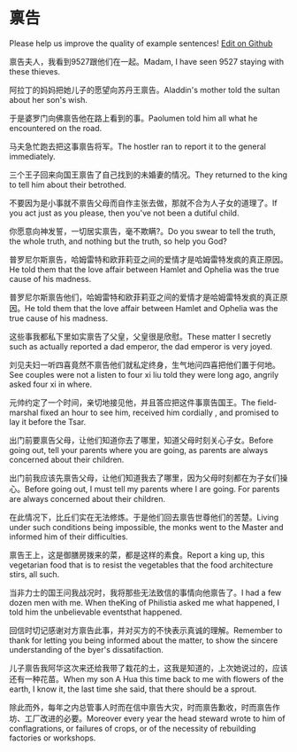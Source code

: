 # 禀告

Please help us improve the quality of example sentences! [Edit on Github](https://github.com/jiyushe/jiyu-example-sentence-source/blob/main/chinese/binggao.md)

<p><span class="chinese">禀告夫人，我看到9527跟他们在一起。</span><span class="english">Madam, I have seen 9527 staying with these thieves.</span></p>

<p><span class="chinese">阿拉丁的妈妈把她儿子的愿望向苏丹王禀告。</span><span class="english">Aladdin's mother told the sultan about her son's wish.</span></p>

<p><span class="chinese">于是婆罗门向佛禀告他在路上看到的事。</span><span class="english">Paolumen told him all what he encountered on the road.</span></p>

<p><span class="chinese">马夫急忙跑去把这事禀告将军。</span><span class="english">The hostler ran to report it to the general immediately.</span></p>

<p><span class="chinese">三个王子回来向国王禀告了自己找到的未婚妻的情况。</span><span class="english">They returned to the king to tell him about their betrothed.</span></p>

<p><span class="chinese">不要因为是小事就不禀告父母而自作主张去做，那就不合为人子女的道理了。</span><span class="english">If you act just as you please, then you've not been a dutiful child.</span></p>

<p><span class="chinese">你愿意向神发誓，一切居实禀告，毫不欺瞒?。</span><span class="english">Do you swear to tell the truth, the whole truth, and nothing but the truth, so help you God?</span></p>

<p><span class="chinese">普罗尼尔斯禀告，哈姆雷特和欧菲莉亚之间的爱情才是哈姆雷特发疯的真正原因。</span><span class="english">He told them that the love affair between Hamlet and Ophelia was the true cause of his madness.</span></p>

<p><span class="chinese">普罗尼尔斯禀告他们，哈姆雷特和欧菲莉亚之间的爱情才是哈姆雷特发疯的真正原因。</span><span class="english">He told them that the love affair between Hamlet and Ophelia was the true cause of his madness.</span></p>

<p><span class="chinese">这些事我都私下里如实禀告了父皇，父皇很是欣慰。</span><span class="english">These matter I secretly such as actually reported a dad emperor, the dad emperor is very joyed.</span></p>

<p><span class="chinese">刘见夫妇一听四喜竟然不禀告他们就私定终身，生气地问四喜把他们置于何地。</span><span class="english">See couples were not a listen to four xi liu told they were long ago, angrily asked four xi in where.</span></p>

<p><span class="chinese">元帅约定了一个时间，亲切地接见他，并且答应把这件事禀告国王。</span><span class="english">The field-marshal fixed an hour to see him, received him cordially , and promised to lay it before the Tsar.</span></p>

<p><span class="chinese">出门前要禀告父母，让他们知道你去了哪里，知道父母时刻关心子女。</span><span class="english">Before going out, tell your parents where you are going, as parents are always concerned about their children.</span></p>

<p><span class="chinese">出门前我应该先禀告父母，让他们知道我去了哪里，因为父母时刻都在为子女们操心。</span><span class="english">Before going out, I must tell my parents where I are going. For parents are always concerned about their children.</span></p>

<p><span class="chinese">在此情况下，比丘们实在无法修炼。于是他们回去禀告世尊他们的苦楚。</span><span class="english">Living under such conditions being impossible, the monks went to the Master and informed him of their difficulties.</span></p>

<p><span class="chinese">禀告王上，这是御膳房拨来的菜，都是这样的素食。</span><span class="english">Report a king up, this vegetarian food that is to resist the vegetables that the food architecture stirs, all such.</span></p>

<p><span class="chinese">当非力士的国王问我战况时，我将那些无法致信的事情向他禀告了。</span><span class="english">I had a few dozen men with me. When theKing of Philistia asked me what happened, I told him the unbelievable eventsthat happened.</span></p>

<p><span class="chinese">回信时切记感谢对方禀告此事，并对买方的不快表示真诚的理解。</span><span class="english">Remember to thank for letting you being informed about the matter, to show the sincere understanding of the byer's dissatifaction.</span></p>

<p><span class="chinese">儿子禀告我阿华这次来还给我带了栽花的土，这我是知道的，上次她说过的，应该还有一种花苗。</span><span class="english">When my son A Hua this time back to me with flowers of the earth, I know it, the last time she said, that there should be a sprout.</span></p>

<p><span class="chinese">除此而外，每年之内总管事人时而在信中禀告大灾，时而禀告歉收，时而禀告作坊、工厂改进的必要。</span><span class="english">Moreover every year the head steward wrote to him of conflagrations, or failures of crops, or of the necessity of rebuilding factories or workshops.</span></p>


